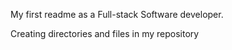 My first readme as a Full-stack Software developer.

Creating directories and files in my repository
